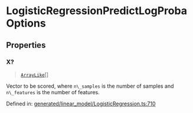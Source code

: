 # LogisticRegressionPredictLogProbaOptions

## Properties

### X?

> [`ArrayLike`](../types/ArrayLike.md)[]

Vector to be scored, where `n\_samples` is the number of samples and `n\_features` is the number of features.

Defined in:  [generated/linear\_model/LogisticRegression.ts:710](https://github.com/transitive-bullshit/scikit-learn-ts/blob/122b3c0/packages/sklearn/src/generated/linear_model/LogisticRegression.ts#L710)
